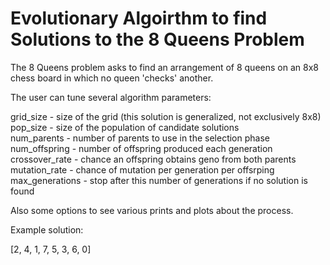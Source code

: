 # Evolutionary Algoirthm to find Solutions to the 8 Queens Problem

The 8 Queens problem asks to find an arrangement of 8 queens on an 8x8 chess board in which no queen 'checks' another.

The user can tune several algorithm parameters:

grid_size - size of the grid (this solution is generalized, not exclusively 8x8) <br/>
pop_size - size of the population of candidate solutions <br/>
num_parents - number of parents to use in the selection phase <br/>
num_offspring - number of offspring produced each generation <br/>
crossover_rate - chance an offspring obtains geno from both parents <br/>
mutation_rate - chance of mutation per generation per offsrping <br/>
max_generations - stop after this number of generations if no solution is found <br/>
  
Also some options to see various prints and plots about the process.

Example solution:

[2, 4, 1, 7, 5, 3, 6, 0]


  
